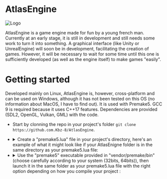 # AtlasEngine

![Logo](https://github.com/Kbz-8/AtlasEngine/blob/30a865d55a1d5b173c88ff1e9d123dffbe5313b8/src/assets/logo.png)

AtlasEngine is a game engine made for fun by a young french man.
Currently at an early stage, it is still in development and still needs some work to turn it into something.
A graphical interface (like Unity or UnrealEngine) will soon be in development, facilitating the creation of games. However, it will be necessary to wait for some time until this one is sufficiently developed (as well as the engine itself) to make games "easily".

# Getting started
Developed mainly on Linux, AtlasEngine is, however, cross-platform and can be used on Windows, although it has not been tested on this OS (no information about MacOS, I have to find out). It is used with Premake5. GCC 9 is required because it uses C++17 features. Dependencies are provided (SDL2, OpenGL, Vulkan, GML) with the code.

* Start by clonning the repo in your project's folder `git clone https://github.com.Kbz-8/AtlasEngine`.
* <details> <summary>Create a "premake5.lua" file in your project's directory, here's an example of what it might look like if your AtlasEnigne folder is in the same directory as your premake5.lua file: </summary>
        
        ```lua
        
                include "./AtlasEngine/vendor/premake/premake_customization/solution_items.lua"

                workspace "test"
                  startproject "AtlasEngine"
                  startproject "engineTester"

                  configurations
                  {
                    "Debug",
                    "Release"
                  }

                  solution_items ".editorconfig"

                  flags "MultiProcessorCompile"
                  outputdir = "%{cfg.buildcfg}-%{cfg.system}-%{cfg.architecture}"

                include "AtlasEngine"

                project "engineTester"
                  kind "WindowedApp"
                  language "C++"
                  cppdialect "C++17"
                  staticruntime "on"
                  icon "%{prj.location}/AtlasEngine/src/assets/logo.png"

                  targetdir ("%{prj.location}")
                  objdir ("%{prj.location}/bin-int/" .. outputdir)

                  files {"**.cpp", "**.hpp", "**.h", "**.c""}

                  libdirs "./AtlasEngine/build/Debug-linux-"
                  links "AtlasEngine"

                  includedirs 
                  {
                    "%{prj.location}/AtlasEngine/src",
                    "%{prj.location}/AtlasEngine/libs/include"
                  }
        ```
        
   </details>
* <details> <summary>Use the "premake5" executable provided in "vendor/premake/bin" (choose carefully according to your system (32bits, 64bits)), then launch it in the same folder as your premake5.lua file with the right option depending on how you compile your project :</summary>
    
    Premake5 options | Consequences
    ---------------- | ------------
    vs2019 | Generate Visual Studio 2019 project files
    vs2017 | Generate Visual Studio 2017 project files
    vs2015 | Generate Visual Studio 2015 project files
    vs2013 | Generate Visual Studio 2013 project files
    vs2012 | Generate Visual Studio 2012 project files
    vs2010 | Generate Visual Studio 2010 project files
    vs2008 | Generate Visual Studio 2008 project files
    vs2005 | Generate Visual Studio 2005 project files
    gmake | Generate GNU Makefiles (This generator is deprecated by gmake2)
    gmake2 | Generate GNU Makefiles (including Cygwin and MinGW)
    xcode4 | XCode projects
    codelite | CodeLite projects
    
</details>
